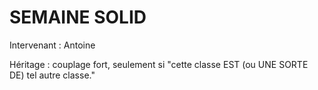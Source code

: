 # SEMAINE SOLID
Intervenant : Antoine

Héritage : couplage fort, seulement si "cette classe EST (ou UNE SORTE DE) tel autre classe."

